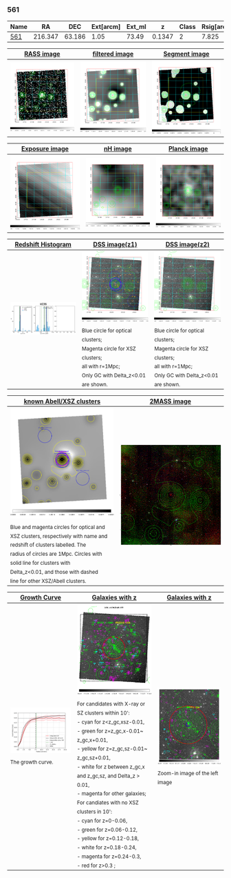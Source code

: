 <div STYLE="page-break-after: always;"></div>

### 561

|Name          |RA          |DEC      | Ext[arcm] | Ext_ml | z    | Class| Rsig[arcmin] | CRsig[c/s] | CR500[c/s] | R500[Mpc] |L500[erg/s]|F500[erg/s/cm^2]| M500[Msun]|Tx[keV]|beta|GC(XSZ,Delta_z<0.01)| GC(OPT,Delta_z<0.01)|GC|alias|
|--------------|------------|------------|---|---|-----------|--------|------|------|----|----|----|----|----|----|----|----|----|----|---|
|[561](script/561.md)     | 216.347       | 63.186       | 1.05    | 73.49   | 0.1347 | 2   | 7.825 |0.294 |0.293 |1.083 |2.800e+44 |5.817e-12 |4.115e+14 |5.348 |1.181 |Tar, |redMaPPer, |Tar, |k036|

|[RASS image](../image/561/561_img.pdf)|[filtered image](../image/561/561_fil.pdf)|[Segment image](../image/561/561_seg.pdf)|
|-------------------|--------------------|-------------------|
| <img src="../image/561/561_img.png" width="300">  | <img src="../image/561/561_fil.png" width="300">   | <img src="../image/561/561_seg.png" width="300">  |

|[Exposure image](../image/561/561_mex.pdf)| [nH image](../image/561/561_nh.pdf)| [Planck image](../image/561/561_p.pdf)|
|-------------------|--------------------|-------------------|
|<img src="../image/561/561_mex.png" width="300">   | <img src="../image/561/561_nh.png" width="300">    | <img src="../image/561/561_p.png" width="300"> |

|[Redshift Histogram](../image/561/561_zg.pdf) | [DSS image(z1)](../image/561/561_dss_z1.pdf)      |  [DSS image(z2)](../image/561/561_dss_z2.pdf)    |
|-------------------|--------------------|-------------------|
|<img src="../image/561/561_zg.png" width="300"> |<img src="../image/561/561_dss_z1.png" width="300"> <sub><br>Blue circle for optical clusters; <br>Magenta circle for XSZ clusters; <br>all with r=1Mpc; <br>Only GC with Delta_z<0.01 are shown. </sub>| <img src="../image/561/561_dss_z2.png" width="300"><sub><br>Blue circle for optical clusters; <br>Magenta circle for XSZ clusters; <br>all with r=1Mpc; <br>Only GC with Delta_z<0.01 are shown. </sub> |

|[known Abell/XSZ clusters](../image/561/561_m.pdf) | [2MASS image](../image/561/561_2mass.pdf)      |
|-------------------|-------------------|
|<img src=../image/561/561_m.png width="300"> <sub><br>Blue and magenta circles for optical and <br>XSZ clusters, respectively with name and <br>redshift of clusters labelled. The <br>radius of circles are 1Mpc. Circles with <br>solid line for clusters with <br>Delta_z<0.01, and those with dashed <br>line for other XSZ/Abell clusters.        </sub>|<img src="../image/561/561_2mass.png" width="300">  |

|[Growth Curve](../image/561/561_gca_all.png) |[Galaxies with z](../image/561/561_opt_ned.pdf) |[Galaxies with z](../image/561/561_opt_ned_zoom.pdf) |
|-------------------|-------------------|-------------------|
| <img src="../image/561/561_gca_all.png" width="300"> <sub><br>The growth curve.</sub>| <img src=../image/561/561_opt_ned.png width="300"> <br><sub> For candidates with X-ray or SZ clusters within 10': <br> - cyan for z<z_gc,xsz-0.01, <br> - green for z=z_gc,x-0.01~ z_gc,x+0.01, <br> - yellow for z=z_gc,sz-0.01~ z_gc,sz+0.01, <br> - white for z between z_gc,x and z_gc,sz, and Delta_z > 0.01, <br> - magenta for other galaxies; <br>For candiates with no XSZ clusters in 10': <br> - cyan for z=0-0.06, <br> - green for z=0.06-0.12, <br> - yellow for z=0.12-0.18, <br> - white for z=0.18-0.24, <br> - magenta for z=0.24-0.3, <br> - red for z>0.3 ;  </sub>|<img src=../image/561/561_opt_ned_zoom.png width="300">  <br><sub> Zoom-in image of the left image</sub>|




